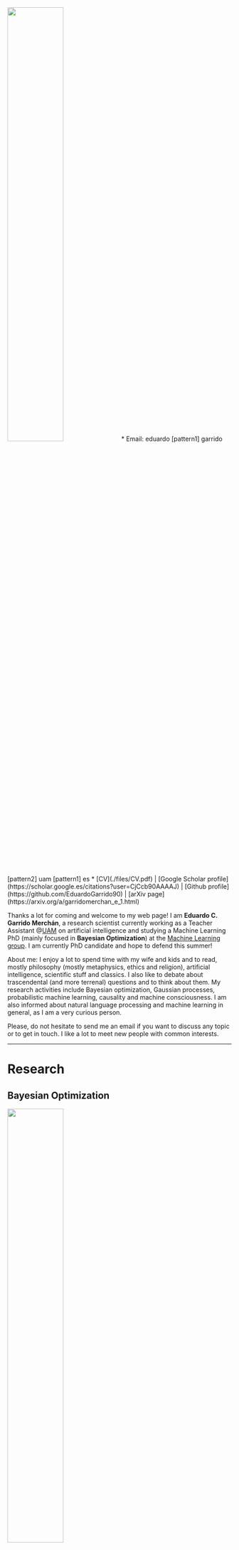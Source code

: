 <img src="files/photo.jpg" width="50%"/>
* Email: eduardo [pattern1] garrido [pattern2] uam [pattern1] es
* [CV](./files/CV.pdf) | [Google Scholar profile](https://scholar.google.es/citations?user=CjCcb90AAAAJ) | [Github profile](https://github.com/EduardoGarrido90) | [arXiv page](https://arxiv.org/a/garridomerchan_e_1.html)

Thanks a lot for coming and welcome to my web page! I am 
**Eduardo C. Garrido Merchán**, a research scientist currently working as a Teacher Assistant @[UAM](http://www.uam.es/) on artificial intelligence and studying a Machine Learning PhD (mainly focused in **Bayesian Optimization**) at the [Machine Learning group](http://arantxa.ii.uam.es/~gaa/publications.html). I am currently PhD candidate and hope to defend this summer!

About me: I enjoy a lot to spend time with my wife and kids and to read, mostly philosophy (mostly metaphysics, ethics and religion), artificial intelligence, scientific stuff and classics. I also like to debate about trascendental (and more terrenal) questions and to think about them. My research activities include Bayesian optimization, Gaussian processes, 
probabilistic machine learning, causality and machine consciousness. I am also informed about natural language processing and 
machine learning in general, as I am a very curious person.

Please, do not hesitate to send me an email if you want to discuss any topic or to get in touch. I like a lot to meet new people with common interests. 

* * *

# Research

## Bayesian Optimization
<img src="files/constrained_multiobjective.png" width="50%"/>

This is my main area of research. 
With Bayesian Optimization we can auto-tune any machine learning 
algorithm. Furthermore, we can even perform automatic machine learning 
or optimize real industrial applications. Have you ever dream on 
pressing a red button and getting the perfect configuration for an 
algorithm or process without even thinking about how it works? Here is 
your solution. My work resides in expansions of the Bayesian 
Optimization framework. Main papers:
* Garrido-Merchán, E. C. and Hernández-Lobato, D. *Dealing with categorical and integer-valued variables in Bayesian optimization with Gaussian processes*. **Neurocomputing**, 380:20-35, 2020. [URL](https://doi.org/10.1016/j.neucom.2019.11.004)
* Garrido-Merchán, E.C. and Hernández-Lobato, D. *Predictive Entropy Search for Multi-objective Bayesian Optimization with Constraints*. **Neurocomputing**, 361:50-68, 2019. [URL](https://doi.org/10.1016/j.neucom.2019.06.025)

## Gaussian processes
<img src="files/posterior_mean_persp3d.png" width="50%"/>

Bayesian Optimization uses Probabilistic Models in order to work. Gaussian Processes are an example. There are 
lots of stochastic processes that serve as priors over functions. These 
are like probability distributions that serve as priors over data, but 
for functions. These are very useful and beautiful to study models. My 
work resides on expanding Gaussian Processes to different scenarios. 
Main papers:
* Garrido-Merchán, E. C. and Hernández-Lobato, D. *Dealing with categorical and integer-valued variables in Bayesian optimization with Gaussian processes*. **Neurocomputing**, 380:20-35, 2020. [URL](https://doi.org/10.1016/j.neucom.2019.11.004)
* Villacampa, C., Zaldivar, B., Garrido-Merchán, E. C. and Hernández-Lobato, D. *Multi-class Gaussian Process Classification with Noisy Inputs*. **Journal of Machine Learning Research**, 22(36):1-52, 2021. [URL](https://jmlr.csail.mit.edu/papers/v22/20-107.html)

## Causality
<img src="files/lung_cancer_cut.png" width="50%"/>

Correlations are not the only important thing in 
machine learning. I can push a train when it starts moving and retain it
 when it stops. My movements are correlated with those of the train 
but... the train stops moving because of my actions? Although there is 
correlation there is not causation. Causation is important. I study 
different ways to represent causation using graphs. Main papers:
* Sobrino, A., Garrido-Merchán, E. C. and Puente, C. *Fuzzy Stochastic Timed Petri Nets for Causal Properties Representation*. **Journal of New Mathematics and Natural Computation**, accepted, 2021. [URL](https://doi.org/10.1142/S1793005721500320)
* Puente, C., Sobrino, A., Olivas, J. A. and Garrido, E. *Summarizing information by means of causal sentences through causal graphs*. **Journal of Applied Logic**, 24(B):3-14. [URL](https://doi.org/10.1016/j.jal.2016.11.020)
* Garrido-Merchán, E. C., Puente, C. and Palacios, R. *Fake News Detection by Means of Uncertainty Weighted Causal Graphs*. **Lecture Notes in Artificial Intelligence (HAIS 2020)**, 12344:13-24, 2020. [URL](https://doi.org/10.1007/978-3-030-61705-9_2)

## Machine consciousness
<img src="files/consciousness.jpg" width="50%"/>

This is personal research but I consider 
to know as much about this as from my other research. Consciousness is a topic that lies in 
the borderline of the scientific method, but now even Yoshua Bengio 
studies it. It is an interdisciplinary area targeted as well by brain 
inspired AI. Philosophy of Mind has worked in this topic for quite a 
long time. Neuroscientist are also working a lot here. It is quite challenging to write about this topic but as I study lots of philosophy I think that I can also contribute to this field as an interdisciplinary computer science philosopher. 
* Garrido-Merchán, E. C. and Molina, M. *A Machine Consciousness Architecture Based on Deep Learning and Gaussian Processes*. **Lecture Notes in Artificial Intelligence (HAIS 2021)**, 12344:350-361, 2021. [URL](https://doi.org/10.1007/978-3-030-61705-9_29)


* * *

# Teaching

**Laboratory/practical at Universidad Autonoma de Madrid**
* 2021: Artificial Intelligence. (3 final degree thesis)
* 2018-2020: Artificial Intelligence. Compilers. (1 final degree thesis)
* 2018: Databases. (2 final degree thesis)
* 2017-2018: Artificial Intelligence and Operative Systems. Directed three final degree thesis about optimization in arts. (Cooking, music and images)
* 2016-2017: Operative Systems.

**Data Science courses**
* Msc of Data Science at Universidad de Alcalá: Tools of Data science: R and Tidyverse course.
* REALE insurances: Deep Learning and Ensembles course. Theory and practice.

* * *

# Publications
## Preprints
*	Garrido-Merchán, E.C. and Hernández-Lobato, D. *Parallel Predictive Entropy Search for Multi-objective Bayesian Optimization with Constraints*. [URL](https://arxiv.org/abs/2004.00601)
*	Garrido-Merchán, E.C., Puente, C., Sobrino, A. and Olivas, J. A. *Uncertainty Weighted Causal Graphs*. [URL](https://arxiv.org/abs/2002.00429)
*	Garrido-Merchán, E.C., Molina, M. and Mendoza, F. M. *An Artificial Consciousness Model and its relations with Philosophy of Mind*. Under review, 2021. [URL](https://arxiv.org/abs/2011.14475)

## Journals
* Balázs, Csaba, et al. *A comparison of optimisation algorithms for high-dimensional particle and astrophysics applications*. **Journal of High Energy Physics**, accepted, 2021. [URL](https://arxiv.org/abs/2101.04525)
* Sobrino, A., Garrido-Merchán, E. C. and Puente, C. *Fuzzy Stochastic Timed Petri Nets for Causal Properties Representation*. **Journal of New Mathematics and Natural Computation**, accepted, 2021. [URL](https://doi.org/10.1142/S1793005721500320)
Villacampa, C., Zaldivar, B., Garrido-Merchán, E. C. and Hernández-Lobato, D. *Multi-class Gaussian Process Classification with Noisy Inputs*. **Journal of Machine Learning Research**, 22(36):1-52, 2021. [URL](https://jmlr.csail.mit.edu/papers/v22/20-107.html)
* Garrido-Merchán, E. C. and Hernández-Lobato, D.	*Dealing with categorical and integer-valued variables in Bayesian optimization with Gaussian processes*. **Neurocomputing**, 380:20-35, 2020. [URL](https://doi.org/10.1016/j.neucom.2019.11.004)
* Garrido-Merchán, E.C. and Hernández-Lobato, D. *Predictive Entropy Search for Multi-objective Bayesian Optimization with Constraints*. **Neurocomputing**, 361:50-68, 2019. [URL](https://doi.org/10.1016/j.neucom.2019.06.025)
* Cornejo-Bueno, L., Garrido-Merchán, E. C., Hernández-Lobato, D. and Salcedo-Sanz, S. *Bayesian optimization of a hybrid system for robust ocean wave features prediction*. **Neurocomputing**, 275:818-828, 2018. [URL](https://doi.org/10.1016/j.neucom.2017.09.025)
* Puente, C., Sobrino, A., Olivas, J. A. and Garrido, E. *Summarizing information by means of causal sentences through causal graphs*. **Journal of Applied Logic**, 24(B):3-14, 2017. [URL](https://doi.org/10.1016/j.jal.2016.11.020)

## Conferences
* Garrido-Merchán, E. C. *Transhumanismo y Consciencia Fenoménica*. **Congreso Razón Abierta**, accepted, 2021.
* Asencio-Martín, L. and Garrido-Merchán, E. C.	*A Similarity Measure of Gaussian Process Predictive Distributions*. **Lecture Notes in Artificial Intelligence (CAEPIA 2021)**, accepted, 2021. [URL](https://arxiv.org/abs/2101.08061)
* Jariego-Pérez, L. C. and Garrido-Merchán, E. C.	*Towards Automatic Bayesian Optimization: A first step involving acquisition functions*. **Lecture Notes in Artificial Intelligence (CAEPIA 2021)**, accepted, 2021. [URL](https://arxiv.org/abs/2003.09643)
* González-Carvajal, S. and Garrido-Merchán, E. C. *Comparing BERT against traditional machine learning text classification*.	**Proceedings of the XIX Conferencia de la Asociación Española para la Inteligencia Artificial (CAEPIA 2021)**, accepted, 2021.	[URL](https://arxiv.org/abs/2005.13012)
* Garrido-Merchán, E. C. and Molina, M. *A Machine Consciousness Architecture Based on Deep Learning and Gaussian Processes*.	**Lecture Notes in Artificial Intelligence (HAIS 2020)**, 12344:350-361, 2020. [URL](https://doi.org/10.1007/978-3-030-61705-9_29)
* Garrido-Merchán, E. C., Puente, C. and Palacios, R. *Fake News Detection by Means of Uncertainty Weighted Causal Graphs*. **Lecture Notes in Artificial Intelligence (HAIS 2020)**, 12344:13-24, 2020. [URL](https://doi.org/10.1007/978-3-030-61705-9_2)
* Garrido-Merchán, E. C., Puente C. and Olivas, J. A. *Generating a Question Answering System from Text Causal Relations*. **Lecture Notes in Artificial Intelligence (HAIS 2019)**, 11734:14-25, Springer, 2019. [URL](https://doi.org/10.1007/978-3-030-29859-3_2)
* Garrido-Merchán, E. C. and Albarca-Molina, A. *Suggesting Cooking Recipes Through Simulation and Bayesian Optimization*. **Lecture Notes in Computer Science (IDEAL 2018)**, 11314:117-124, 2018. [URL](https://doi.org/10.1007/978-3-030-03493-1_30)
* Córdoba, I., Garrido-Merchán, E. C., Hernández-Lobato, D., Bielza, C. and Larrañaga, P. *Bayesian Optimization of the PC Algorithm for Learning Gaussian Bayesian Networks*. **Lecture Notes in Artificial Intelligence (CAEPIA 2018)**, 11160:44-54, 2018. [URL](https://doi.org/10.1007/978-3-030-00374-6_5)
* Cornejo-Bueno, L., Garrido-Merchán, E. C., Hernández-Lobato, D. and Salcedo-Sanz, S. *Bayesian Optimization of a Hybrid Prediction System for Optimal Wave Energy Estimation Problems*. **Lecture Notes in Computer Science (IWANN 2017)**, 10305:648-660, Springer, 2017. [URL](https://doi.org/10.1007/978-3-319-59153-7_56)
* Puente, C., Sobrino, A., Garrido, E. and Olivas, J. A. *Summarizing Information by Means of Causal Sentences Through Causal Questions*. **Advances in Intelligent Systems and Computing**, 368:353-363, Springer, 2015. [URL](https://doi.org/10.1007/978-3-319-19719-7_31)
* Puente, C., Garrido, E. and Olivas, J. A. *Answering Questions by Means of Causal Sentences*. **Lecture Notes in Artificial Intelligence (FQAS 2013)**, 8132:91-99, Springer, 2013. [URL](https://doi.org/10.1007/978-3-642-40769-7_8)
* Puente, C., Olivas, J. A., Garrido, E. and Seisdedos, R. *Compressing the representation of a causal graph*. **Proceedings of the 2013 Joint IFSA World Congress and NAFIPS Annual Meeting (IFSA/NAFIPS)**, 122-127, IEEE, 2013. [URL](https://doi.org/10.1109/IFSA-NAFIPS.2013.6608386)
* Puente, C., Olivas, J. A., Garrido, E. and Seisdedos, R. *Creating a natural language summary from a compressed causal graph*. **Proceedings of the 2013 Joint IFSA World Congress and NAFIPS Annual Meeting (IFSA/NAFIPS)**, 513-518, IEEE, 2013. [URL](https://doi.org/10.1109/IFSA-NAFIPS.2013.6608453)

## Workshops
* Jariego-Pérez, L. C. and Garrido-Merchán E. C. *Heuristic Bayesian Optimization*.	**Bayesian Inference In Stochastic Processes**, Real Academia de Ciencias Exactas, Físicas y Naturales, Madrid, 2019.
* Garrido Merchán, E. C. and Hernández-Lobato, D. *Parallel Predictive Entropy Search for Multiobjective Optimization with Constraints*. **Bayesian Inference In Stochastic Processes**, Real Academia de Ciencias Exactas, Físicas y Naturales, Madrid, 2019.
* Garrido Merchán, E. C., Zaldívar, B. and Hernández-Lobato, D. *A Gaussian Process Model for Multi-class Classification with Noisy Inputs*. **Bayesian Inference In Stochastic Processes**, Real Academia de Ciencias Exactas, Físicas y Naturales, Madrid, 2019.
* Garrido-Merchán, E. C. and Hernández Lobato, D. *Dealing with Integer and Categorical-valued Variables in Bayesian Optimization with Gaussian Processes*. **AutoML workshop at ICML**, Stockholmsmässan, Stockholm, 2018.
* Córdoba, I., Garrido-Merchán, E. C., Hernández-Lobato, D., Bielza, C. and Larrañaga, P. *Bayesian optimization of the PC algorithm for learning Gaussian Bayesian networks*. **Machine Learning Summer School**, Universidad Autónoma de Madrid, Madrid, 2018.
* Garrido-Merchán, E. C., Hernández-Lobato, D. *Dealing with Integer-valued Variables in Bayesian Optimization with Gaussian Processes*. **AutoML workshop at ICML**, International Convention Centre, Sydney, 2017.
* Garrido-Merchán, E. C. *Information based approaches for Bayesian optimization*. **Advances and applications of data science and engineering**, Real Academia de Ingeniería, Madrid, 2016.
* Garrido-Merchán, E. C. and Hernández-Lobato, D. *Predictive Entropy Search for Multi-objective Bayesian Optimization with Constraints*. **BayesOpt workshop at NeurIPS**, Centro de Convenciones Internacionales, Barcelona, 2016.

* * *

# Code 

Here are some links to my public code on Github or to codes where I have collaborated, I have a lot more of private repos, soon they will be available!
* Branch of Spearmint Bayesian optimization tool with my Bayesian optimization methods (not all!) [URL](https://github.com/EduardoGarrido90/Spearmint)
* Bayesian optimization of the Bayesian Networks PC algorithm: [URL](https://github.com/EduardoGarrido90/bopc)
* Probabilistic causal graphs (PCGs) Python-Prolog implementation, causal relations engine and fake news classifier based in PCGs [URL](https://github.com/EduardoGarrido90/omnius)
* Multi-class Gaussian Process Classification with Noisy Inputs [URL](https://github.com/EduardoGarrido90/GPInputNoise)
* Framework for the high-dimensional sampling challenge of DarkMachines.org [URL](https://github.com/DarkMachines/high-dimensional-sampling)


* * *

# Other
**Reviewer**

AAAI (2020, 2021), UAI (2019, 2020), ECML (2020), ICML (2019 - <i>Top Reviewer</i>), 
ICLR (2019, 2021), NeurIPS (2018, 2019 - <i>Top Reviewer</i>, 2020), ACM Computing Surveys, AISTATS (2018, 2021), AutoML (2018, 2019, 2020), BayesOpt (2017)

**Education**
* **Gaussian Process Summer School** 2020.
* **Machine Learning Summer School** 2018, Volunteer and Co-organizer

* * *

# Personal

**Literature recommendations**
Some scifi narrative that you may like:
* **Olaf Stapledon**: Star Maker, The First and Last Men, Weird John. 
* **Greg Egan**: Hard scifi. Schild ladder, Quarantine.
* **Liu Cixin**: The Three Body Problem trilogy, specially the last one: Death's End.
* **H.P. Lovecraft**: Complete narrative. Master of cosmic terror.
* **Arthur C. Clarke**: Childhood's end, 2001: A space oddysey and all the books in the saga, The city and the stars, Rendezvous with Rama. Like Olaf Stapledon, but more commercial.
* **Stephen Baxter**: Manifold Time, Manifold Space. Arthur C. Clarke of the 21th century.
* **Frank Herbert**: Destination Void, The prequels of Dune. Brilliant.
* **Isaac Asimov**: The Last Question, The Last Answer, Foundation Saga. (Specially the Second Foundation!) A classic.
* **Andy Weir**: The Egg (Only five pages, give it a try!). Spinoza's God in a tale.

**Videogames recommendations**
I specially enjoy RPGs amongst the rest of videogames, these are my favourites, ordered:
* **Xenoblade Chronicles definitive edition** Nintendo Switch. Brilliant plot, philosophical references to Nietzsche.
* **Chronno Trigger** SNES. Outstanding history, covering all the ages. The main character reflects Jesus of Nazareth.
* **Lufia II** SNES. Most romantic ending ever seen in a videogame.
* **Terranigma** SNES. 
I also used to play a lot to **Age of Empires II** when I was young.

**Philosophy recommendations**
I love philosophy since I was a kid. Hence, I have read quite a lot. In particular, I like philosophy of mind, science, of religion, metaphysics and ethics. Here are some recommendations:
* **History of philosophy** I recommend Reale's books for a quick tour and Copleston books for a more detailed tour. Fraile's book are quite good for the antique and medieval world. 
* **Ethics** Catholic values are great to build a better world. Even if you do not believe, reading (without prejudice for the non-believers) the Bible and in particular The New Testament can be quite an experience. Just give it a try.
* **Faith and reason** All the debates of medieval times are quite interesting. Concretely, Saint Augustine times are very interesting to read. I also recommend actual debates for example of William Lane Craig.
* **Mind** Philosophy of mind is such an amazing field. Debates of David Chalmers vs Daniel Dennett are quite interesting. The conversation is about the hard problem of consciousness.
* **Metaphysics and the ancient world** Here, I recommend to start with the presocratics, Plato and Aristotle.

I prefer to keep my views, beliefs and opinions about these topics private. But do not hesitate in debating with me any philosophical, political or religious topic, I will be delighted to do so!
